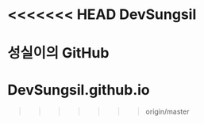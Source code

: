 <<<<<<< HEAD
DevSungsil
====================

성실이의 GitHub
=======
DevSungsil.github.io
====================
>>>>>>> origin/master
